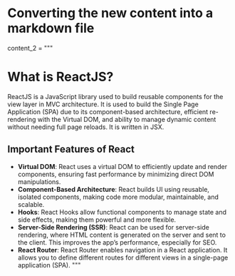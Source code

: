 # Converting the new content into a markdown file

content_2 = """
# What is ReactJS?

ReactJS is a JavaScript library used to build reusable components for the view layer in MVC architecture. It is used to build the Single Page Application (SPA) due to its component-based architecture, efficient re-rendering with the Virtual DOM, and ability to manage dynamic content without needing full page reloads. It is written in JSX.

## Important Features of React

- **Virtual DOM**: React uses a virtual DOM to efficiently update and render components, ensuring fast performance by minimizing direct DOM manipulations.
- **Component-Based Architecture**: React builds UI using reusable, isolated components, making code more modular, maintainable, and scalable.
- **Hooks**: React Hooks allow functional components to manage state and side effects, making them powerful and more flexible.
- **Server-Side Rendering (SSR)**: React can be used for server-side rendering, where HTML content is generated on the server and sent to the client. This improves the app’s performance, especially for SEO.
- **React Router**: React Router enables navigation in a React application. It allows you to define different routes for different views in a single-page application (SPA).
"""



